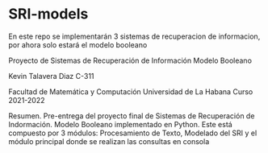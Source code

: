 # SRI-models
En este repo se implementarán 3 sistemas de recuperacion de informacion, por ahora solo estará el modelo booleano

Proyecto de Sistemas de Recuperación de Información
Modelo Booleano

Kevin Talavera Diaz C-311

Facultad de Matemática y Computación
Universidad de La Habana
Curso 2021-2022

Resumen.  Pre-entrega del proyecto final de Sistemas de Recuperación de Indormación. Modelo Booleano implementado en Python. Este está compuesto por 3 módulos: Procesamiento de Texto, Modelado del SRI y el módulo principal donde se realizan las consultas en consola
